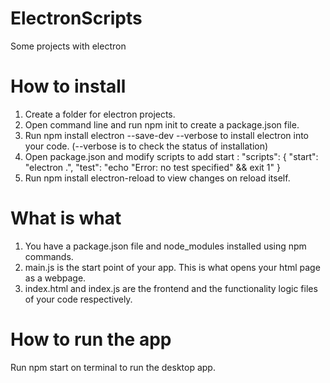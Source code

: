 # ElectronScripts
Some projects with electron
# How to install 
1. Create a folder for electron projects.
2. Open command line and run npm init to create a package.json file.
3. Run npm install electron --save-dev --verbose to install electron into your code. (--verbose is to check the status of installation)
4. Open package.json and modify scripts to add start :
"scripts": {
  "start": "electron .",
  "test": "echo \"Error: no test specified\" && exit 1"
}
5. Run npm install electron-reload to view changes on reload itself.
# What is what
1. You have a package.json file and node_modules installed using npm commands.
2. main.js is the start point of your app. This is what opens your html page as a webpage.
3. index.html and index.js are the frontend and the functionality logic files of your code respectively.
# How to run the app
Run npm start on terminal to run the desktop app.
